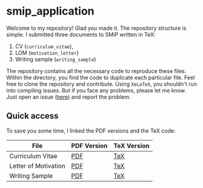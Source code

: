 # smip_application

Welcome to my repository! Glad you made it. The repository structure is simple.
I submitted three documents to SMiP written in TeX: 

1. CV (`curriculum_vitae`),
2. LOM (`motivation_letter`)
3. Writing sample (`writing_sample`)

The repository contains all the necessary code to reproduce these files. Within
the directory, you find the code to duplicate each particular file. Feel free
to clone the repository and contribute. Using `XeLaTeX`, you shouldn't run into
compiling issues. But if you face any problems, please let me know. Just open
an issue ([here](https://github.com/issues)) and report the problem. 

## Quick access

To save you some time, I linked the PDF versions and the TeX code:

| File | PDF Version | TeX Version
| ------ | ----------- | ----------- |
| Curriculum Vitae | [PDF](https://raw.githubusercontent.com/sbissantz/smip_application/master/curriculum_vitae/curriculum_vitae.pdf) | [TeX](https://raw.githubusercontent.com/sbissantz/smip_application/master/curriculum_vitae/curriculum_vitae.tex) |
| Letter of Motivation | [PDF](https://raw.githubusercontent.com/sbissantz/smip_application/master/motivation_letter/motivation_letter.pdf) | [TeX](https://raw.githubusercontent.com/sbissantz/smip_application/master/motivation_letter/motivation_letter.tex)|
Writing Sample | [PDF](https://raw.githubusercontent.com/sbissantz/smip_application/master/writing_sample/writing_sample.pdf) | [TeX](https://raw.githubusercontent.com/sbissantz/smip_application/master/writing_sample/writing_sample.tex) |

